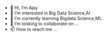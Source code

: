- 👋 Hi, I’m Ajay
- 👀 I’m interested in Big Data Science,AI
- 🌱 I’m currently learning Bigdata Science,ML
- 💞️ I’m looking to collaborate on ...
- 📫 How to reach me ...

<!---
Ajayk2000/Ajayk2000 is a ✨ special ✨ repository because its `README.md` (this file) appears on your GitHub profile.
You can click the Preview link to take a look at your changes.
--->
